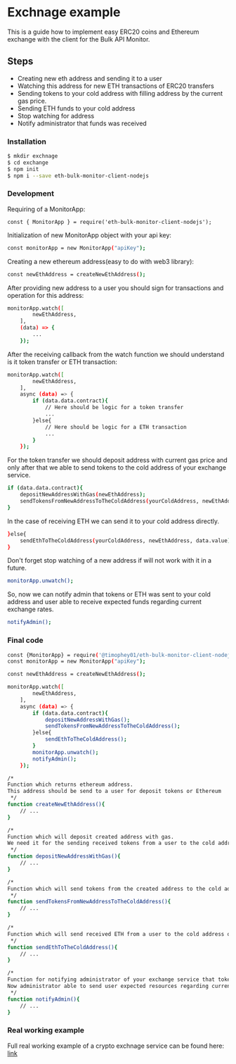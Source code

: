 # Exchnage example

This is a guide how to implement easy ERC20 coins and Ethereum exchange with the client for the Bulk API Monitor. 

## Steps

  - Creating new eth address and sending it to a user
  - Watching this address for new ETH transactions of ERC20 transfers
  - Sending tokens to your cold address with filling address by the current gas price.
  - Sending ETH funds to your cold address
  - Stop watching for address
  - Notify administrator that funds was received

### Installation

```sh
$ mkdir exchnage 
$ cd exchange
$ npm init
$ npm i --save eth-bulk-monitor-client-nodejs
```


### Development

Requiring of a MonitorApp:
```
const { MonitorApp } = require('eth-bulk-monitor-client-nodejs');
```

Initialization of new MonitorApp object with your api key:
```sh
const monitorApp = new MonitorApp("apiKey");
```

Creating a new ethereum address(easy to do with web3 library):
```sh
const newEthAddress = createNewEthAddress();
```

After providing new address to a user you should sign for transactions and operation for this address:
```sh
monitorApp.watch([
        newEthAddress,
    ],
    (data) => {
        ...
    });
```

After the receiving callback from the watch function we should understand is it token transfer or ETH transaction:
```sh
monitorApp.watch([
        newEthAddress,
    ],
    async (data) => {
        if (data.data.contract){
            // Here should be logic for a token transfer
            ...
        }else{
            // Here should be logic for a ETH transaction
            ...
        }
    });
```

For the token transfer we should deposit address with current gas price and only after that we able to send tokens to the cold address of your exchange service.
```sh
if (data.data.contract){
    depositNewAddressWithGas(newEthAddress);
    sendTokensFromNewAddressToTheColdAddress(yourColdAddress, newEthAddress, data.value);
}
```

In the case of receiving ETH we can send it to your cold address directly.
```sh
}else{
    sendEthToTheColdAddress(yourColdAddress, newEthAddress, data.value);
}
```

Don't forget stop watching of a new address if will not work with it in a future.
```sh
monitorApp.unwatch();
```

So, now we can notify admin that tokens or ETH was sent to your cold address and user able to receive expected funds regarding current exchange rates.

```sh
notifyAdmin();
```

### Final code
```sh
const {MonitorApp} = require('@timophey01/eth-bulk-monitor-client-nodejs');
const monitorApp = new MonitorApp("apiKey");

const newEthAddress = createNewEthAddress();

monitorApp.watch([
        newEthAddress,
    ],
    async (data) => {
        if (data.data.contract){
            depositNewAddressWithGas();
            sendTokensFromNewAddressToTheColdAddress();
        }else{
            sendEthToTheColdAddress();
        }
        monitorApp.unwatch();
        notifyAdmin();
    });

/*
Function which returns ethereum address.
This address should be send to a user for deposit tokens or Ethereum
 */
function createNewEthAddress(){
    // ...
}

/*
Function which will deposit created address with gas.
We need it for the sending received tokens from a user to the cold address of your exchange service.
 */
function depositNewAddressWithGas(){
    // ...
}

/*
Function which will send tokens from the created address to the cold address of your exchange service.
 */
function sendTokensFromNewAddressToTheColdAddress(){
    // ...
}

/*
Function which will send received ETH from a user to the cold address of your exchange service.
 */
function sendEthToTheColdAddress(){
    // ...
}

/*
Function for notifying administrator of your exchange service that tokens or ETH received on your cold address.
Now administrator able to send user expected resources regarding current exchange rate.
 */
function notifyAdmin(){
    // ...
}
```


### Real working example 
Full real working example of a crypto exchnage service can be found here: [link](https://github.com/amilabs/crypto-exchange/example)
